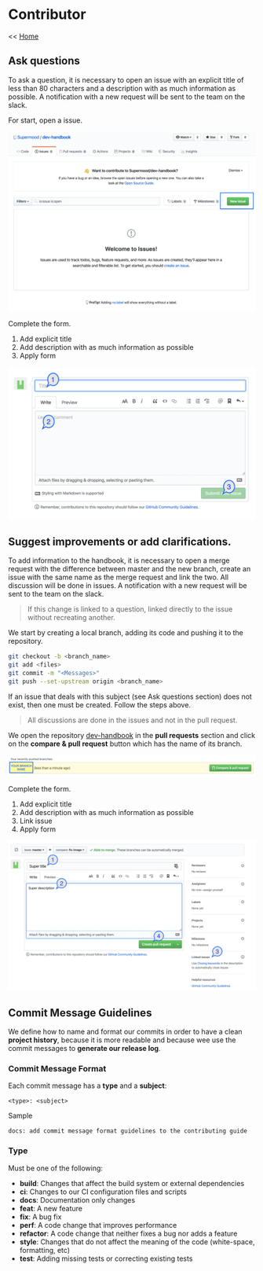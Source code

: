 # Contributor

<< [Home](/README.md)

## Ask questions

To ask a question, it is necessary to open an issue with an explicit title of less than 80 characters and a description with as much information as possible. A notification with a new request will be sent to the team on the slack.

For start, open a issue.

![alt text](images/open_issue.png "txt test")

Complete the form.

1. Add explicit title
2. Add description with as much information as possible
3. Apply form

![alt text](images/create_issue.png "txt test")

## Suggest improvements or add clarifications.

To add information to the handbook, it is necessary to open a merge request with the difference between master and the new branch, create an issue with the same name as the merge request and link the two. All discussion will be done in issues. A notification with a new request will be sent to the team on the slack.

> If this change is linked to a question, linked directly to the issue without recreating another.

We start by creating a local branch, adding its code and pushing it to the repository.

```bash
git checkout -b <branch_name>
git add <files>
git commit -m "<Messages>"
git push --set-upstream origin <branch_name>
```

If an issue that deals with this subject (see Ask questions section) does not exist, then one must be created. Follow the steps above.

> All discussions are done in the issues and not in the pull request.

We open the repository [dev-handbook](https://github.com/Supermood/dev-handbook/pulls) in the __pull requests__ section and click on the __compare & pull request__ button which has the name of its branch.

![alt text](images/compare_pull_request.png "txt test")

Complete the form.

1. Add explicit title
2. Add description with as much information as possible
3. Link issue
4. Apply form

![alt text](images/create_pull_request.png "txt test")

## Commit Message Guidelines

We define how to name and format our commits in order to have a clean **project history**, because it is more readable and because wee use the commit messages to **generate our release log**.

### Commit Message Format

Each commit message has a **type** and a **subject**:

```
<type>: <subject>
```

Sample
```
docs: add commit message format guidelines to the contributing guide
```

### Type
Must be one of the following:

* **build**: Changes that affect the build system or external dependencies
* **ci**: Changes to our CI configuration files and scripts
* **docs**: Documentation only changes
* **feat**: A new feature
* **fix**: A bug fix
* **perf**: A code change that improves performance
* **refactor**: A code change that neither fixes a bug nor adds a feature
* **style**: Changes that do not affect the meaning of the code (white-space, formatting, etc)
* **test**: Adding missing tests or correcting existing tests
